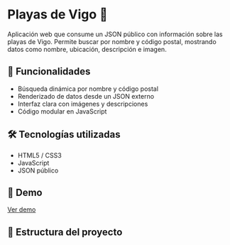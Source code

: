 # Playas de Vigo 🌊

Aplicación web que consume un JSON público con información sobre las playas de Vigo. Permite buscar por nombre y código postal, mostrando datos como nombre, ubicación, descripción e imagen.

## 🚀 Funcionalidades

- Búsqueda dinámica por nombre y código postal
- Renderizado de datos desde un JSON externo
- Interfaz clara con imágenes y descripciones
- Código modular en JavaScript

## 🛠️ Tecnologías utilizadas

- HTML5 / CSS3
- JavaScript
- JSON público

## 🔗 Demo

[Ver demo](http://dnavar443:rl9RqMdt@www.dnavarro.com.mialias.net/playasVigo/)

## 📂 Estructura del proyecto

